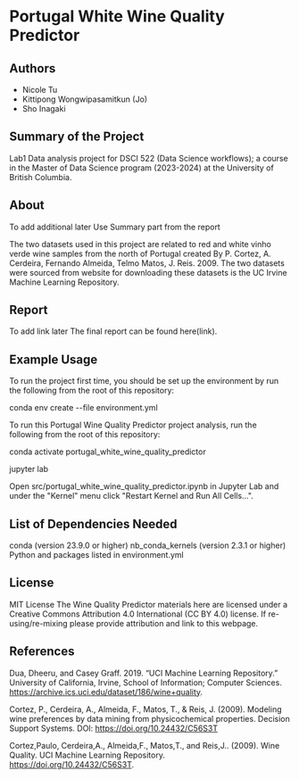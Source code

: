 # Portugal White Wine Quality Predictor

## Authors
- Nicole Tu
- Kittipong Wongwipasamitkun (Jo)
- Sho Inagaki

## Summary of the Project
Lab1 Data analysis project for DSCI 522 (Data Science workflows); a course in the Master of Data Science program (2023-2024) at the University of British Columbia.

## About
To add additional later
Use Summary part from the report

The two datasets  used in this project are related to red and white vinho verde wine samples from the north of Portugal created By P. Cortez, A. Cerdeira, Fernando Almeida, Telmo Matos, J. Reis. 2009. The two datasets were sourced from  website for downloading these datasets is the UC Irvine Machine Learning Repository.

## Report
To add link later
The final report can be found here(link).

## Example Usage
To run the project first time, you should be set up the environment by run the following from the root of this repository:

conda env create --file environment.yml


To run this Portugal Wine Quality Predictor project analysis, run the following from the root of this repository:

conda activate portugal_white_wine_quality_predictor

jupyter lab 

Open src/portugal_white_wine_quality_predictor.ipynb in Jupyter Lab and under the "Kernel" menu click "Restart Kernel and Run All Cells...".

## List of Dependencies Needed
conda (version 23.9.0 or higher)
nb_conda_kernels (version 2.3.1 or higher)
Python and packages listed in environment.yml

## License
MIT License
The Wine Quality Predictor materials here are licensed under a Creative Commons Attribution 4.0 International (CC BY 4.0) license. If re-using/re-mixing please provide attribution and link to this webpage.

## References
Dua, Dheeru, and Casey Graff. 2019. “UCI Machine Learning Repository.” University of California, Irvine, School of Information; Computer Sciences. https://archive.ics.uci.edu/dataset/186/wine+quality.

Cortez, P., Cerdeira, A., Almeida, F., Matos, T., & Reis, J. (2009). Modeling wine preferences by data mining from physicochemical properties. Decision Support Systems. DOI: https://doi.org/10.24432/C56S3T

Cortez,Paulo, Cerdeira,A., Almeida,F., Matos,T., and Reis,J.. (2009). Wine Quality. UCI Machine Learning Repository. https://doi.org/10.24432/C56S3T.
